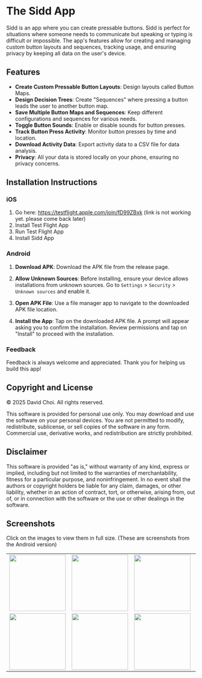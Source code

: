 # The Sidd App

Sidd is an app where you can create pressable buttons. Sidd is perfect for situations where someone needs to communicate but speaking or typing is difficult or impossible. The app's features allow for creating and managing custom button layouts and sequences, tracking usage, and ensuring privacy by keeping all data on the user's device.

## Features

- **Create Custom Pressable Button Layouts**: Design layouts called Button Maps.
- **Design Decision Trees**: Create "Sequences" where pressing a button leads the user to another button map.
- **Save Multiple Button Maps and Sequences**: Keep different configurations and sequences for various needs.
- **Toggle Button Sounds**: Enable or disable sounds for button presses.
- **Track Button Press Activity**: Monitor button presses by time and location.
- **Download Activity Data**: Export activity data to a CSV file for data analysis.
- **Privacy**: All your data is stored locally on your phone, ensuring no privacy concerns.

## Installation Instructions

### iOS

1. Go here: https://testflight.apple.com/join/fD99ZBxk (link is not working yet.  please come back later)
2. Install Test Flight App
3. Run Test Flight App
4. Install Sidd App

### Android

1. **Download APK**: Download the APK file from the release page.

2. **Allow Unknown Sources**: Before installing, ensure your device allows installations from unknown sources. Go to `Settings` > `Security` > `Unknown sources` and enable it.

3. **Open APK File**: Use a file manager app to navigate to the downloaded APK file location.

4. **Install the App**: Tap on the downloaded APK file. A prompt will appear asking you to confirm the installation. Review permissions and tap on "Install" to proceed with the installation.
   
###  Feedback

Feedback is always welcome and appreciated.  Thank you for helping us build this app!


## Copyright and License

© 2025 David Choi. All rights reserved.

This software is provided for personal use only. You may download and use the software on your personal devices. You are not permitted to modify, redistribute, sublicense, or sell copies of the software in any form. Commercial use, derivative works, and redistribution are strictly prohibited.

## Disclaimer

This software is provided "as is," without warranty of any kind, express or implied, including but not limited to the warranties of merchantability, fitness for a particular purpose, and noninfringement. In no event shall the authors or copyright holders be liable for any claim, damages, or other liability, whether in an action of contract, tort, or otherwise, arising from, out of, or in connection with the software or the use or other dealings in the software.

## Screenshots

Click on the images to view them in full size.  (These are screenshots from the Android version)

<div align="center">
  <table>
    <tr>
      <td>
        <a href="https://github.com/notwopr/siddapp/assets/21273266/2cc80b99-1ed0-4cac-8bae-37150a2c6b06">
          <img src="https://github.com/notwopr/siddapp/assets/21273266/2cc80b99-1ed0-4cac-8bae-37150a2c6b06" width="150" />
        </a>
      </td>
      <td>
        <a href="https://github.com/notwopr/siddapp/assets/21273266/e7d8483a-8971-4a35-aa0d-7a45d196f75a">
          <img src="https://github.com/notwopr/siddapp/assets/21273266/e7d8483a-8971-4a35-aa0d-7a45d196f75a" width="150" />
        </a>
      </td>
      <td>
        <a href="https://github.com/notwopr/siddapp/assets/21273266/a261a772-e95f-48a2-a4ec-d00fdb895c78">
          <img src="https://github.com/notwopr/siddapp/assets/21273266/a261a772-e95f-48a2-a4ec-d00fdb895c78" width="150" />
        </a>
      </td>
      <td>
        <a href="https://github.com/notwopr/siddapp/assets/21273266/3cb849b7-f64e-48b2-970d-cb00e319fecb">
          <img src="https://github.com/notwopr/siddapp/assets/21273266/3cb849b7-f64e-48b2-970d-cb00e319fecb" width="150" />
        </a>
      </td>
    </tr>
    <tr>
      <td>
        <a href="https://github.com/notwopr/siddapp/assets/21273266/88a428a9-25ad-4ce0-9559-3bf655943cf0">
          <img src="https://github.com/notwopr/siddapp/assets/21273266/88a428a9-25ad-4ce0-9559-3bf655943cf0" width="150" />
        </a>
      </td>
      <td>
        <a href="https://github.com/notwopr/siddapp/assets/21273266/2cfe123e-188b-440c-8528-9fc9b4691267">
          <img src="https://github.com/notwopr/siddapp/assets/21273266/2cfe123e-188b-440c-8528-9fc9b4691267" width="150" />
        </a>
      </td>
      <td>
        <a href="https://github.com/notwopr/siddapp/assets/21273266/95bcb0b1-c165-4d2c-850e-b2c5ad29dee6">
          <img src="https://github.com/notwopr/siddapp/assets/21273266/95bcb0b1-c165-4d2c-850e-b2c5ad29dee6" width="150" />
        </a>
      </td>
    </tr>
  </table>
</div>
